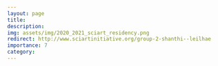 ```yaml
---
layout: page
title: 
description:  
img: assets/img/2020_2021_sciart_residency.png
redirect: http://www.sciartinitiative.org/group-2-shanthi--leilhae
importance: 7
category: 
---
```

